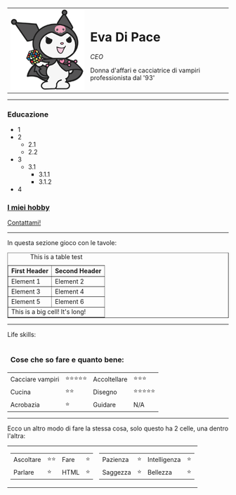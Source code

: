 <!DOCTYPE html>
<html lang="en" dir="ltr">

<head>
  <meta charset="utf-8">
  <title>Sito di Eva!</title>
</head>

<body>
  <table cellspacing="20">
    <td><img src="img/header.png" alt="kuromi header"></td>
    <td>
      <h1>Eva Di Pace</h1>
      <p><em>CEO</em></p>
      <p>Donna d'affari e cacciatrice di vampiri professionista dal '93'</p>
    </td>
  </table>
  <hr>
  <h3>Educazione</h3>
  <ul>
    <li>1</li>
    <li>2
      <ul>
        <li>2.1</li>
        <li>2.2</li>
      </ul>
    </li>
    <li>3
      <ul>
        <li>3.1
          <ul>
            <li>3.1.1</li>
            <li>3.1.2</li>
          </ul>
        </li>
      </ul>
    <li>4</li>
  </ul>
  <h3><a href="hobby.html">I miei hobby</a></h3>
  <p><a href="contattami!.html">Contattami!</a></p>
  <hr>
  <p>In questa sezione gioco con le tavole:</p>
  <table border="1">
    <caption>This is a table test</caption>
    <thead>
      <tr>
        <th scope="col">First Header</th>
        <th scope="col">Second Header</th>
      </tr>
    </thead>
    <tbody>
      <tr>
        <td>Element 1</td>
        <td>Element 2</td>
      </tr>
      <tr>
        <td>Element 3</td>
        <td>Element 4</td>
      </tr>
      <tr>
        <td>Element 5</td>
        <td>Element 6</td>
      </tr>
      <tr>
        <td colspan="2">This is a big cell! It's long!</td>
      </tr>
    </tbody>
  </table>
  <hr>
  <p>Life skills:</p>
  <table cellspacing="20">
    <thead>
      <tr>
        <td colspan="4">
          <h3>Cose che so fare e quanto bene:</h3>
        </td>
      </tr>
    </thead>
    <tbody>
      <tr>
        <td>Cacciare vampiri</td>
        <td>⭐️⭐️⭐️⭐️⭐️</td>
        <td>Accoltellare</td>
        <td>⭐️⭐️⭐️</td>
      </tr>
      <tr>
        <td>Cucina</td>
        <td>⭐️⭐️</td>
        <td>Disegno</td>
        <td>⭐️⭐️⭐️⭐️⭐️</td>
      </tr>
      <tr>
        <td>Acrobazia</td>
        <td>⭐️</td>
        <td>Guidare</td>
        <td>N/A</td>
      </tr>
    </tbody>
  </table>
  <hr>
  <p>Ecco un altro modo di fare la stessa cosa, solo questo ha 2 celle, una dentro l'altra:</p>
  <table cellspacing="20">
    <tr>
      <td>
        <table>
          <tr>
            <td>Ascoltare</td>
            <td>⭐️⭐️</td>
            <td>Fare</td>
            <td>⭐️</td>
          </tr>
          <tr>
            <td>Parlare</td>
            <td>⭐️</td>
            <td>HTML</td>
            <td>⭐️</td>
          </tr>
        </table>
        </td>
      <td>
        <table>
          <tr>
            <td>Pazienza</td>
            <td>⭐️</td>
            <td>Intelligenza</td>
            <td>⭐️</td>
          </tr>
          <tr>
            <td>Saggezza</td>
            <td>⭐️</td>
            <td>Bellezza</td>
            <td>⭐️</td>
          </tr>
        </table>
      </td>
</body>

</html>

